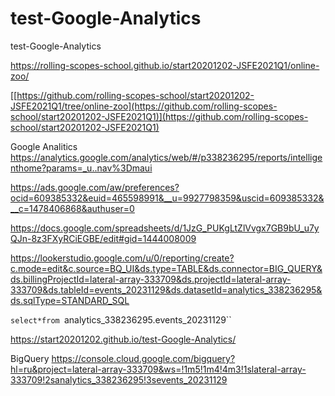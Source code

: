 # test-Google-Analytics
test-Google-Analytics


https://rolling-scopes-school.github.io/start20201202-JSFE2021Q1/online-zoo/

[[https://github.com/rolling-scopes-school/start20201202-JSFE2021Q1/tree/online-zoo](https://github.com/rolling-scopes-school/start20201202-JSFE2021Q1)](https://github.com/rolling-scopes-school/start20201202-JSFE2021Q1)

Google Analitics   https://analytics.google.com/analytics/web/#/p338236295/reports/intelligenthome?params=_u..nav%3Dmaui

https://ads.google.com/aw/preferences?ocid=609385332&euid=465598991&__u=9927798359&uscid=609385332&__c=1478406868&authuser=0

https://docs.google.com/spreadsheets/d/1JzG_PUKgLtZlVvgx7GB9bU_u7yQJn-8z3FXyRCiEGBE/edit#gid=1444008009

https://lookerstudio.google.com/u/0/reporting/create?c.mode=edit&c.source=BQ_UI&ds.type=TABLE&ds.connector=BIG_QUERY&ds.billingProjectId=lateral-array-333709&ds.projectId=lateral-array-333709&ds.tableId=events_20231129&ds.datasetId=analytics_338236295&ds.sqlType=STANDARD_SQL

`select*from `analytics_338236295.events_20231129``

https://start20201202.github.io/test-Google-Analytics/

BigQuery https://console.cloud.google.com/bigquery?hl=ru&project=lateral-array-333709&ws=!1m5!1m4!4m3!1slateral-array-333709!2sanalytics_338236295!3sevents_20231129
